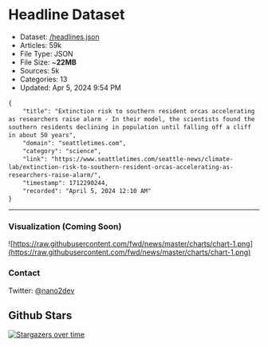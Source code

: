 # Headline Dataset

- Dataset: [/headlines.json](https://raw.githubusercontent.com/fwd/news/master/headlines.json) 
- Articles: 59k
- File Type: JSON
- File Size: ~**22MB**
- Sources: 5k
- Categories: 13
- Updated: Apr 5, 2024 9:54 PM

```
{
    "title": "Extinction risk to southern resident orcas accelerating as researchers raise alarm - In their model, the scientists found the southern residents declining in population until falling off a cliff in about 50 years",
    "domain": "seattletimes.com",
    "category": "science",
    "link": "https://www.seattletimes.com/seattle-news/climate-lab/extinction-risk-to-southern-resident-orcas-accelerating-as-researchers-raise-alarm/",
    "timestamp": 1712290244,
    "recorded": "April 5, 2024 12:10 AM"
}
```

---

### Visualization (Coming Soon)

![https://raw.githubusercontent.com/fwd/news/master/charts/chart-1.png](https://raw.githubusercontent.com/fwd/news/master/charts/chart-1.png)

### Contact 

Twitter: [@nano2dev](https://twitter.com/nano2dev)

## Github Stars

[![Stargazers over time](https://starchart.cc/fwd/news.svg)](https://starchart.cc/fwd/news)
